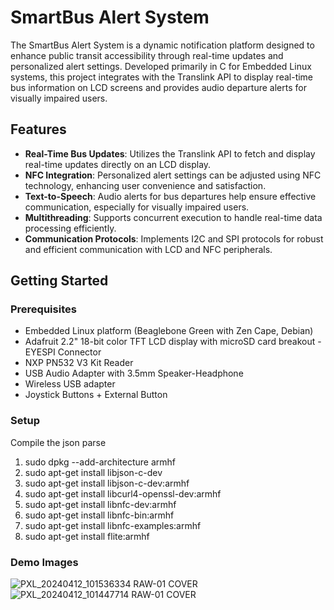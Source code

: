# SmartBus Alert System

The SmartBus Alert System is a dynamic notification platform designed to enhance public transit accessibility through real-time updates and personalized alert settings. Developed primarily in C for Embedded Linux systems, this project integrates with the Translink API to display real-time bus information on LCD screens and provides audio departure alerts for visually impaired users.

## Features

- **Real-Time Bus Updates**: Utilizes the Translink API to fetch and display real-time updates directly on an LCD display.
- **NFC Integration**: Personalized alert settings can be adjusted using NFC technology, enhancing user convenience and satisfaction.
- **Text-to-Speech**: Audio alerts for bus departures help ensure effective communication, especially for visually impaired users.
- **Multithreading**: Supports concurrent execution to handle real-time data processing efficiently.
- **Communication Protocols**: Implements I2C and SPI protocols for robust and efficient communication with LCD and NFC peripherals.

## Getting Started

### Prerequisites

- Embedded Linux platform (Beaglebone Green with Zen Cape, Debian)
- Adafruit 2.2" 18-bit color TFT LCD display with microSD card breakout - EYESPI Connector
- NXP PN532 V3 Kit Reader
- USB Audio Adapter with 3.5mm Speaker-Headphone
- Wireless USB adapter
- Joystick Buttons + External Button

### Setup

Compile the json parse
1. sudo dpkg --add-architecture armhf
2. sudo apt-get install libjson-c-dev
2. sudo apt-get install libjson-c-dev:armhf
3. sudo apt-get install libcurl4-openssl-dev:armhf
4. sudo apt-get install libnfc-dev:armhf
5. sudo apt-get install libnfc-bin:armhf
6. sudo apt-get install libnfc-examples:armhf
7. sudo apt-get install flite:armhf

### Demo Images

![PXL_20240412_101536334 RAW-01 COVER](https://github.com/JackyL-CyberTofu/SmartBus-Alert-System/assets/67818606/e5a52abe-1da4-43ef-9610-f9cb79b3d3e6)
![PXL_20240412_101447714 RAW-01 COVER](https://github.com/JackyL-CyberTofu/SmartBus-Alert-System/assets/67818606/92227552-183f-45a0-8816-0fb4d16f8736)
